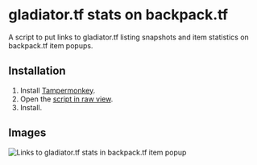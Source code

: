 # gladiator.tf stats on backpack.tf

A script to put links to gladiator.tf listing snapshots and item statistics on backpack.tf item popups.

## Installation

1. Install [Tampermonkey](https://www.tampermonkey.net/).
2. Open the [script in raw view](https://github.com/mninc/gladiator.tf-stats-bptf/raw/master/gladiatortf-stats-bptf.user.js).
3. Install.

## Images
![Links to gladiator.tf stats in backpack.tf item popup](https://user-images.githubusercontent.com/26234962/168305341-0c5413d3-78c2-4bf5-8fc5-0cf100f63df2.png)


